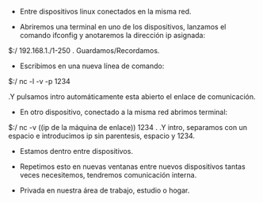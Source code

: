  - Entre dispositivos linux conectados en la misma red.


 - Abriremos una terminal en uno de los dispositivos, lanzamos el comando ifconfig y anotaremos la dirección ip asignada: 

  $:/   192.168.1./1-250     . Guardamos/Recordamos.


 - Escribimos en una nueva línea de comando:

  $:/   nc -l -v -p 1234   

  .Y pulsamos intro automáticamente esta abierto el enlace de comunicación.


 - En otro dispositivo, conectado a la misma red abrimos terminal:

  $:/   nc -v ((ip de la máquina de enlace)) 1234       .
  .Y intro, separamos con un espacio e introducimos ip sin parentesis, espacio y 1234.

 - Estamos dentro entre dispositivos. 


 - Repetimos esto en nuevas ventanas entre nuevos dispositivos tantas veces necesitemos, tendremos comunicación interna.
   
 - Privada en nuestra área de trabajo, estudio o hogar.
